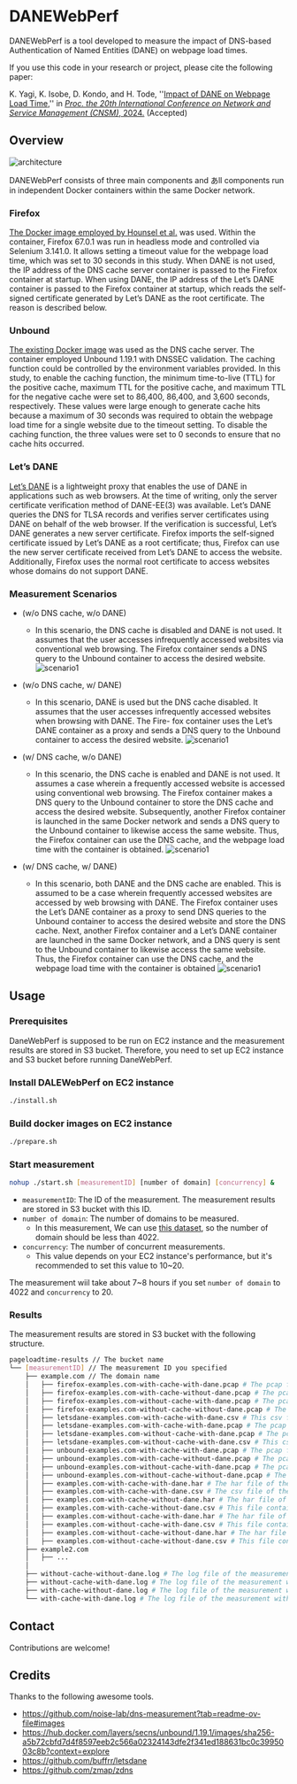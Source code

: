 # DANEWebPerf

DANEWebPerf is a tool developed to measure the impact of DNS-based Authentication of Named Entities (DANE) on webpage load times.

If you use this code in your research or project, please cite the following paper:

K. Yagi, K. Isobe, D. Kondo, and H. Tode, ''[Impact of DANE on Webpage Load Time](https://opendl.ifip-tc6.org/db/conf/cnsm/cnsm2024/1571050403.pdf),'' in [*Proc. the 20th International Conference on Network and Service Management (CNSM)*, 2024.](http://www.cnsm-conf.org/2024/) (Accepted)


## Overview

![architecture](./docs/img/architecture.png)

DANEWebPerf consists of three main components and あll components run in independent Docker containers within the same Docker network.

### Firefox

[The Docker image employed by Hounsel et al.](https://github.com/yagikota/dns-measurement?tab=readme-ov-file#images) was used. Within the container, Firefox 67.0.1 was run in headless mode and controlled via Selenium 3.141.0. It allows setting a timeout value for the webpage load time, which was set to 30 seconds in this study. When DANE is not used, the IP address of the DNS cache server container is passed to the Firefox container at startup. When using DANE, the IP address of the Let’s DANE container is passed to the Firefox container at startup, which reads the self-signed certificate generated by Let’s DANE as the root certificate. The reason is described below.

### Unbound

[The existing Docker image](https://hub.docker.com/layers/secns/unbound/1.19.1/images/sha256-a5b72cbfd7d4f8597eeb2c566a02324143dfe2f341ed188631bc0c3995003c8b?context=explore) was used as the DNS cache server. The container employed Unbound 1.19.1 with DNSSEC validation. The caching function could be controlled by the environment variables provided. In this study, to enable the caching function, the minimum time-to-live (TTL) for the positive cache, maximum TTL for the positive cache, and maximum TTL for the negative cache were set to 86,400, 86,400, and 3,600 seconds, respectively. These values were large enough to generate cache hits because a maximum of 30 seconds was required to obtain the webpage load time for a single website due to the timeout setting. To disable the caching function, the three values were set to 0 seconds to ensure that no cache hits occurred.

### Let’s DANE

[Let’s DANE](https://github.com/buffrr/letsdane) is a lightweight proxy that enables the use of DANE in applications such as web browsers. At the time of writing, only the server certificate verification method of DANE-EE(3) was available. Let’s DANE queries the DNS for TLSA records and verifies server certificates using DANE on behalf of the web browser. If the verification is successful, Let’s DANE generates a new server certificate. Firefox imports the self-signed certificate issued by Let’s DANE as a root certificate; thus, Firefox can use the new server certificate received from Let’s DANE to access the website. Additionally, Firefox uses the normal root certificate to access websites whose domains do not support DANE.

### Measurement Scenarios

- (w/o DNS cache, w/o DANE)
  - In this scenario, the DNS cache is disabled and DANE is
not used. It assumes that the user accesses infrequently
accessed websites via conventional web browsing. The
Firefox container sends a DNS query to the Unbound
container to access the desired website.
  ![scenario1](./docs/img/scenario1.png)

- (w/o DNS cache, w/ DANE)
  - In this scenario, DANE is used but the DNS cache
disabled. It assumes that the user accesses infrequently accessed websites when browsing with DANE. The Fire-
fox container uses the Let’s DANE container as a proxy
and sends a DNS query to the Unbound container to
access the desired website.
  ![scenario1](./docs/img/scenario2.png)
- (w/ DNS cache, w/o DANE)
  - In this scenario, the DNS cache is enabled and DANE
is not used. It assumes a case wherein a frequently
accessed website is accessed using conventional web
browsing. The Firefox container makes a DNS query
to the Unbound container to store the DNS cache and
access the desired website. Subsequently, another Firefox
container is launched in the same Docker network and
sends a DNS query to the Unbound container to likewise
access the same website. Thus, the Firefox container can
use the DNS cache, and the webpage load time with the
container is obtained.
  ![scenario1](./docs/img/scenario3.png)

- (w/ DNS cache, w/ DANE)
  - In this scenario, both DANE and the DNS cache are
enabled. This is assumed to be a case wherein frequently
accessed websites are accessed by web browsing with
DANE. The Firefox container uses the Let’s DANE
container as a proxy to send DNS queries to the Unbound
container to access the desired website and store the DNS
cache. Next, another Firefox container and a Let’s DANE
container are launched in the same Docker network, and
a DNS query is sent to the Unbound container to likewise
access the same website. Thus, the Firefox container can
use the DNS cache, and the webpage load time with the
container is obtained
  ![scenario1](./docs/img/scenario4.png)

## Usage

### Prerequisites

DaneWebPerf is supposed to be run on EC2 instance and the measurement results are stored in S3 bucket. Therefore, you need to set up EC2 instance and S3 bucket before running DaneWebPerf.

### Install DALEWebPerf on EC2 instance

```bash
./install.sh
```

### Build docker images on EC2 instance

```bash
./prepare.sh
```

### Start measurement

```bash
nohup ./start.sh [measurementID] [number of domain] [concurrency] &
```

- `measurementID`: The ID of the measurement. The measurement results are stored in S3 bucket with this ID.
- `number of domain`: The number of domains to be measured.
  - In this measurement, We can use [this dataset](./dataset/hall-of-flame-websites-tlsa-usage3.csv), so the number of domain should be less than 4022.
- `concurrency`: The number of concurrent measurements.
  - This value depends on your EC2 instance's performance, but it's recommended to set this value to 10~20.

The measurement wiil take about 7~8 hours if you set `number of domain` to 4022 and `concurrency` to 20.

### Results

The measurement results are stored in S3 bucket with the following structure.

``` bash
pageloadtime-results // The bucket name
└── [measurementID] // The measurement ID you specified
    ├── example.com // The domain name
    │   ├── firefox-examples.com-with-cache-with-dane.pcap # The pcap file of the measurement with cache and DANE in Firefox
    │   ├── firefox-examples.com-with-cache-without-dane.pcap # The pcap file of the measurement with cache and without DANE in Firefox
    │   ├── firefox-examples.com-without-cache-with-dane.pcap # The pcap file of the measurement without cache and with DANE in Firefox
    │   ├── firefox-examples.com-without-cache-without-dane.pcap # The pcap file of the measurement without cache and DANE in Firefox
    │   ├── letsdane-examples.com-with-cache-with-dane.csv # This csv file contains the DANE validation result of each HTTPS request in Let's DANE
    │   ├── letsdane-examples.com-with-cache-with-dane.pcap # The pcap file of the measurement with cache and DANE in Let's DANE
    │   ├── letsdane-examples.com-without-cache-with-dane.pcap # The pcap file of the measurement without cache and with DANE in Let's DANE
    │   ├── letsdane-examples.com-without-cache-with-dane.csv # This csv file contains the DANE validation result of each HTTPS request in Let's DANE
    │   ├── unbound-examples.com-with-cache-with-dane.pcap # The pcap file of the measurement with cache and DANE in Unbound
    │   ├── unbound-examples.com-with-cache-without-dane.pcap # The pcap file of the measurement with cache and without DANE in Unbound
    │   ├── unbound-examples.com-without-cache-with-dane.pcap # The pcap file of the measurement without cache and with DANE in Unbound
    │   ├── unbound-examples.com-without-cache-without-dane.pcap # The pcap file of the measurement without cache and DANE in Unbound
    │   ├── examples.com-with-cache-with-dane.har # The har file of the measurement with cache and DANE
    │   ├── examples.com-with-cache-with-dane.csv # The csv file of the measurement with cache and DANE. This file contains the specific data of har file.
    │   ├── examples.com-with-cache-without-dane.har # The har file of the measurement with cache and without DANE
    │   ├── examples.com-with-cache-without-dane.csv # This file contains the specific data of har file.
    │   ├── examples.com-without-cache-with-dane.har # The har file of the measurement without cache and with DANE
    │   ├── examples.com-without-cache-with-dane.csv # This file contains the specific data of har file.
    │   ├── examples.com-without-cache-without-dane.har # The har file of the measurement without cache and DANE
    │   ├── examples.com-without-cache-without-dane.csv # This file contains the specific data of har file.
    ├── example2.com
    │   ├── ...
    │
    ├── without-cache-without-dane.log # The log file of the measurement without cache and DANE
    ├── without-cache-with-dane.log # The log file of the measurement without cache and with DANE
    ├── with-cache-without-dane.log # The log file of the measurement with cache and without DANE
    └── with-cache-with-dane.log # The log file of the measurement with cache and with DANE
```

## Contact

Contributions are welcome!


## Credits

Thanks to the following awesome tools.

- https://github.com/noise-lab/dns-measurement?tab=readme-ov-file#images
- https://hub.docker.com/layers/secns/unbound/1.19.1/images/sha256-a5b72cbfd7d4f8597eeb2c566a02324143dfe2f341ed188631bc0c3995003c8b?context=explore
- https://github.com/buffrr/letsdane
- https://github.com/zmap/zdns


